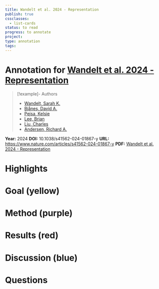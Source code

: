 ```yaml
---
title: Wandelt et al. 2024 - Representation
publish: true
cssclasses:
  - list-cards
status: to read
progress: to annotate
project:
type: annotation
tags:
---
```

# Annotation for [Wandelt et al. 2024 - Representation](Papers/References/Wandelt%20et%20al.%202024%20-%20Representation)

> [!example]- Authors
> - [Wandelt, Sarah K.](Wandelt%2C%20Sarah%20K.)
> - [Bjånes, David A.](Bj%C3%A5nes%2C%20David%20A.)
> - [Pejsa, Kelsie](Pejsa%2C%20Kelsie)
> - [Lee, Brian](Lee%2C%20Brian)
> - [Liu, Charles](Liu%2C%20Charles)
> - [Andersen, Richard A.](Andersen%2C%20Richard%20A.)

**Year:** 2024
**DOI:** 10.1038/s41562-024-01867-y
**URL:** https://www.nature.com/articles/s41562-024-01867-y
**PDF:** [Wandelt et al. 2024 - Representation](Papers/PDFs/Wandelt%20et%20al.%202024%20-%20Representation%20of%20internal%20speech%20by%20single%20neurons%20in%20human%20supramarginal%20gyrus.pdf)

# Highlights


# Goal (yellow)


# Method (purple)


# Results (red)


# Discussion (blue)


# Questions

